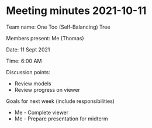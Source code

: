 # Meeting minutes 2021-10-11

Team name: One Too (Self-Balancing) Tree

Members present: Me (Thomas)

Date: 11 Sept 2021

Time: 6:00 AM

Discussion points: 

* Review models
* Review progress on viewer

Goals for next week (include responsibilities)

* Me - Complete viewer
* Me - Prepare presentation for midterm
